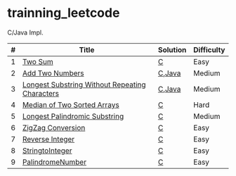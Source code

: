 # trainning_leetcode
C/Java Impl.

| # | Title | Solution | Difficulty |
|---| ----- | -------- | ---------- |
|1|[Two Sum](https://oj.leetcode.com/problems/two-sum/)| [C](./C/1-TwoSum/TwoSum.c)|Easy|
|2|[Add Two Numbers](https://oj.leetcode.com/problems/add-two-numbers/)| [C](./C/2-AddTwoNumbers/AddTwoNumbers.c),[Java](./Java/2-AddTwoNumbers/src/Solution.java)|Medium|
|3|[Longest Substring Without Repeating Characters](https://leetcode.com/problems/longest-substring-without-repeating-characters/)| [C](./C/3-LongestSubstringWithoutRepeatingCharacters/LongestSubstringWithoutRepeatingCharacters.c),[Java](./Java/3-LongestSubstringWithoutRepeatingCharacters/LongestSubstringWithoutRepeatingCharacters.java)|Medium|
|4|[Median of Two Sorted Arrays](https://leetcode.com/problems/median-of-two-sorted-arrays/)| [C](./C/4-MedianofTwoSortedArrays/MedianofTwoSortedArrays.c)|Hard|
|5|[Longest Palindromic Substring](https://leetcode.com/problems/longest-palindromic-substring/)| [C](./C/5-LongestPalindromicSubstring/LongestPalindromicSubstring.c)|Medium|
|6|[ZigZag Conversion](https://leetcode.com/problems/zigzag-conversion/)| [C](./C/6-ZigZagConversion/ZigZagConversion.c)|Easy|
|7|[Reverse Integer](https://leetcode.com/problems/reverse-integer/)| [C](./C/7-ReverseInteger/ReverseInteger.c)|Easy|
|8|[StringtoInteger](https://leetcode.com/problems/string-to-integer-atoi/)| [C](./C/8-StringtoInteger/StringtoInteger.c)|Easy|
|9|[PalindromeNumber](https://leetcode.com/problems/palindrome-number/)| [C](./C/9-PalindromeNumber/PalindromeNumber.c)|Easy|
